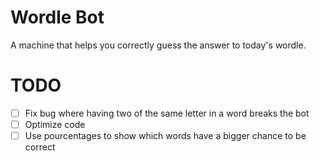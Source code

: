 # Wordle Bot

A machine that helps you correctly guess the answer to today's wordle.

# TODO 
  - [ ] Fix bug where having two of the same letter in a word breaks the bot
  - [ ] Optimize code
  - [ ] Use pourcentages to show which words have a bigger chance to be correct
